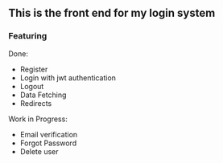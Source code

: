 <h2> This is the front end for my login system </h2>

<h3> Featuring </h3>

Done:
- Register
- Login with jwt authentication
- Logout
- Data Fetching
- Redirects

Work in Progress:
- Email verification
- Forgot Password
- Delete user
